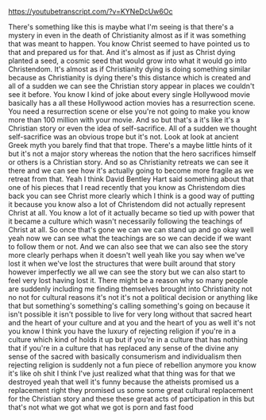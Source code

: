 https://youtubetranscript.com/?v=KYNeDcUw6Oc

 There's something like this is maybe what I'm seeing is that there's a mystery in even in the death of Christianity almost as if it was something that was meant to happen. You know Christ seemed to have pointed us to that and prepared us for that. And it's almost as if just as Christ dying planted a seed, a cosmic seed that would grow into what it would go into Christendom. It's almost as if Christianity dying is doing something similar because as Christianity is dying there's this distance which is created and all of a sudden we can see the Christian story appear in places we couldn't see it before. You know I kind of joke about every single Hollywood movie basically has a all these Hollywood action movies has a resurrection scene. You need a resurrection scene or else you're not going to make you know more than 100 million with your movie. And so but that's a it's like it's a Christian story or even the idea of self-sacrifice. All of a sudden we thought self-sacrifice was an obvious trope but it's not. Look at look at ancient Greek myth you barely find that that trope. There's a maybe little hints of it but it's not a major story whereas the notion that the hero sacrifices himself or others is a Christian story. And so as Christianity retreats we can see it there and we can see how it's actually going to become more fragile as we retreat from that. Yeah I think David Bentley Hart said something about that one of his pieces that I read recently that you know as Christendom dies back you can see Christ more clearly which I think is a good way of putting it because you know also a lot of Christendom did not actually represent Christ at all. You know a lot of it actually became so tied up with power that it became a culture which wasn't necessarily following the teachings of Christ at all. So once that's gone we can we can stand up and go okay well yeah now we can see what the teachings are so we can decide if we want to follow them or not. And we can also see that we can also see the story more clearly perhaps when it doesn't well yeah like you say when we've lost it when we've lost the structures that were built around that story however imperfectly we all we can see the story but we can also start to feel very lost having lost it. There might be a reason why so many people are suddenly including me finding themselves brought into Christianity not no not for cultural reasons it's not it's not a political decision or anything like that but something's something's calling something's going on because it isn't possible it isn't possible to live for very long without that sacred heart and the heart of your culture and at you and the heart of you as well it's not you know I think you have the luxury of rejecting religion if you're in a culture which kind of holds it up but if you're in a culture that has nothing that if you're in a culture that has replaced any sense of the divine any sense of the sacred with basically consumerism and individualism then rejecting religion is suddenly not a fun piece of rebellion anymore you know it's like oh shit I think I've just realized what that thing was for that we destroyed yeah that well it's funny because the atheists promised us a replacement right they promised us some some great cultural replacement for the Christian story and these these great acts of participation in this but that's not what we got what we got is porn and fast food